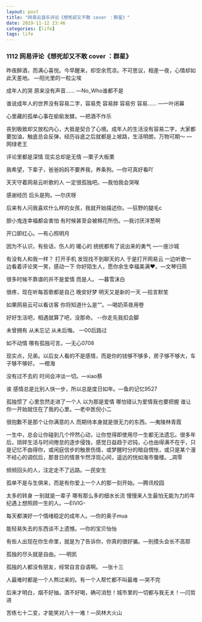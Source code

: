 ```yaml
---
layout: post
title: "网易云音乐评论《想死却又不敢 cover ：群星》"
date: 2019-11-12 23:46
categories: [life]
tags: life
---
```



### 1112 网易评论《想死却又不敢 cover ：群星》

昨夜醉酒，而满心喜悦。今早醒来，却空余荒凉。不可思议，相差一夜，心情却如此天差地。 —阳光里的一粒尘埃

成年人的哭 原来没有声音……  —No_Who谁都不是

谁说成年人的世界没有容易二字，容易秃 容易胖 容易穷 容易…… —一叶闭幕

心里藏的孤单心事在偷偷发酵。—把酒不作乐

丧到极致却又放松内心，大抵是契合了心境。成年人的生活没有容易二字，大家都要加油，触底总会反弹，经历谷底之后就都是上坡路，生活明朗，万物可期～ —网绿老王

评论里都是深情 现实总却是无情 —栗子大板栗

我希望，下辈子，爸爸妈妈不要养我，养条狗。—你可真好看吖

天天守着网易云听歌的人 一定很孤独吧。—我怕我会哭唉

感谢经历 后头是狗。—尔庆呀

后来有人问我喜欢什么样的女孩，我就开始描述你。—狂野的腿毛c

胆小鬼连幸福都会害怕 有时候甚至会被棉花所伤。—我讨厌洋葱啊

开口即红心。—有心照明月

因为不认识，有些话，伤人的 暖心的 统统都有了说出来的勇气 —一座沙城

有没有人和我一样？ 打开手机 发现找不到聊天的人 于是打开网易云 一边听歌一边看着评论笑一笑，感动一下 你好陌生人，愿你余生幸福美满❤。—文琴归燕

很多时候不靠谱的并不是爱情 而是人。 —暮雪沫白

很疼，现在听每首歌都是自己 晚安好梦 明天又是新的一天  —拾言默笙

如果网易云可以看访客 你将知道什么是“”。—喝奶茶夜用卷

好好生活吧，相遇就算了吧，没那命。 --你走先我扣会脚

未曾拥有 从未忘记 从未后悔。 —00后路过

如不动情 哪有孤独可言。—无心0708

现实点，兄弟。以后女人看的不是感情，而是你的钱够不够多，房子够不够大，车子够不够好。  —橙海

没有过不去的 时间会冲淡一切。—xiao蔡

诶 感情总是比别人快一步，所以总是度日如年。—鱼的记忆9527

孤独惯了 心里忽然走进了一个人 以为那是爱情 哪怕错认为爱情我也要把握 谁让你一开始就住在了我的心里。—老中医倪小二

很抱歉不是那个让你满意的人 而期待本身就是很无力的东西。—夷陵林青霞

一生中，总会让你碰到几个怦然心动，让你觉得即使用尽一生都无法遗忘。很多年后，琐碎生活与时间倦怠的逐步侵蚀，感觉日益趋于迟钝，心也由得满不在乎，只是记忆不由得你，或闲庭信步的触景伤情，或梦醒时分的暗自惆怅，或只是某个漫不经心的调侃后，那昔日的情景乍然浮现心间，遥远的恍如海市蜃楼。_凋零

频频回头的人，注定走不了远路。—民安生

孤单不是与生俱来，而是有你爱上一个人的那一刻开始。—腾讯校园

太多的转身 一别就是一辈子 哪有那么多的细水长流 慢慢来人生最怕无能为力的年纪遇上想照顾一生的人。—EIVIG-

每天都演好一个情绪稳定的成年人。—你的奥子mua

能轻易失去的东西谈不上遗憾。—你的宝贝怡怡

有些人出现在你生命里，就是为了告诉你，你真的很好骗。—别摸头会长不高耶

孤独的尽头就是自由。──明凯

孤独的人都没有朋友，经常自言自语啊。 —张十三

人最难时都是一个人熬过来的。有一个人帮忙都不叫最难 —哭不完

后来才明白，烟不好抽，酒不好喝，确可消愁！城市里的一切都与我无关！—闫哲进

苦练七十二变，才能笑对八十一难！—凤林大火山

